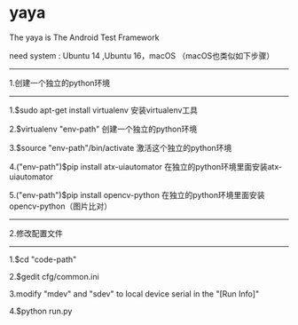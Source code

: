 # yaya
The yaya is The Android Test Framework

need system : Ubuntu 14 ,Ubuntu 16，macOS
（macOS也类似如下步骤）
***********************************
1.创建一个独立的python环境
***********************************
1.$sudo apt-get install virtualenv
安装virtualenv工具

2.$virtualenv "env-path"
创建一个独立的python环境

3.$source "env-path"/bin/activate
激活这个独立的python环境

4.("env-path")$pip install atx-uiautomator
在独立的python环境里面安装atx-uiautomator

5.("env-path")$pip install opencv-python
在独立的python环境里面安装opencv-python（图片比对）

***********************************
2.修改配置文件
***********************************
1.$cd "code-path"

2.$gedit cfg/common.ini

3.modify "mdev" and "sdev" to local device serial in the "[Run Info]"

4.$python run.py  